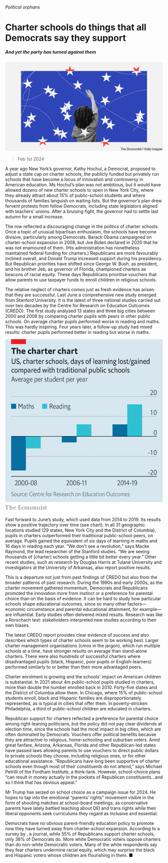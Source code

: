 ###### Political orphans

# Charter schools do things that all Democrats say they support 

##### And yet the party has turned against them 

![image](images/20240203_USD001.jpg) 

> Feb 1st 2024 

A year ago New York’s governor, Kathy Hochul, a Democrat, proposed to adjust a state cap on charter schools, the publicly funded but privately run schools that have become a locus of innovation and controversy in American education. Ms Hochul’s plan was not ambitious, but it would have allowed dozens of new charter schools to open in New York City, where they already attract about 15% of public-school students and where thousands of families languish on waiting lists. But the governor’s plan drew fervent protests from fellow Democrats, including state legislators aligned with teachers’ unions. After a bruising fight, the governor had to settle last autumn for a small increase.

The row reflected a discouraging change in the politics of charter schools. Once a topic of unusual bipartisan enthusiasm, the schools have become divisive, particularly among Democrats. Barack Obama campaigned on charter-school expansion in 2008, but Joe Biden declared in 2020 that he was not enamoured of them. (His administration has nonetheless maintained federal funding for charters.) Republicans are more favourably inclined overall, and Donald Trump increased support during his presidency. But Republican priorities have shifted since George W. Bush, as president, and his brother Jeb, as governor of Florida, championed charters as beacons of racial equity. These days Republicans prioritise vouchers that allow parents to use taxpayer funds to enroll children in religious schools. 


The relative neglect of charters comes just as fresh evidence has arisen that they are successful. Last June a comprehensive new study emerged from Stanford University. It is the latest of three national studies carried out over two decades by the Centre for Research on Education Outcomes (CREDO). The first study analysed 13 states and three big cities between 2000 and 2008 by comparing charter pupils with peers in other public schools. On average charter pupils performed worse in reading and maths. This was hardly inspiring. Four years later, a follow-up study had mixed results: charter pupils performed better in reading but worse in maths.

![image](images/20240203_USC250.png) 


Fast forward to June’s study, which used data from 2014 to 2019. Its results show a positive trajectory over time (see chart). In all 31 geographic locations studied (29 states, New York City and the District of Columbia), pupils in charters outperformed their traditional public-school peers, on average. Pupils gained the equivalent of six days of learning in maths and 16 days in reading each year. “We don’t see a revolution,” says Macke Raymond, the lead researcher of the Stanford studies. “We are seeing thousands of [charter] schools getting a little bit better every year.” Other recent studies, such as research by Douglas Harris at Tulane University and investigators at the University of Arkansas, also report positive results.

This is a departure not just from past findings of CREDO but also from the broader patterns of past research. During the 1990s and early 2000s, as the charter movement gathered momentum, Democrats and Republicans promoted the innovation more from instinct or a preference for parental choice than on the basis of evidence. It can be hard to study how particular schools shape educational outcomes, since so many other factors—economic circumstance and parental educational attainment, for example—are influential. Early studies often delivered mixed results. Research was like a Rorschach test: stakeholders interpreted new studies according to their own biases. 

The latest CREDO report provides clear evidence of success and also describes which types of charter schools seem to be working best. Larger charter management organisations (cmos in the jargon), which run multiple schools at a time, have stronger results on average than stand-alone charters. There were also hundreds of successful charters where disadvantaged pupils (black, Hispanic, poor pupils or English-learners) performed similarly to or better than their more advantaged peers.

Charter enrolment is growing and the schools’ impact on American children is substantial. In 2021 about 4m public-school pupils studied in charters, more than double the number enrolled back in 2010. Forty-five states and the District of Columbia allow them. In Chicago, where 15% of public-school students enroll, black and Hispanic families are disproportionately represented, as is typical in cities that offer them. In poverty-stricken Philadelphia, a third of public-school children are educated in charters.

Republican support for charters reflected a preference for parental choice among right-leaning politicians, but the policy did not pay clear dividends at election time, since the schools had the most impact in big cities, which are often dominated by Democrats. Vouchers offer political benefits because they are attractive to religious, home-schooling and suburban voters. Amid great fanfare, Arizona, Arkansas, Florida and other Republican-led states have passed laws allowing parents to use vouchers to direct public dollars to private schools they choose, including religious ones, or for other educational assistance. “Republicans have long been supportive of charter schools even though most of their constituents do not attend,” says Michael Petrilli of the Fordham Institute, a think-tank. However, school-choice plans “can result in money actually in the pockets of Republican constituents…and so I think that has obvious appeal.”

Mr Trump has seized on school choice as a campaign issue for 2024. He hopes to tap into the emotional “parents’ rights” movement visible in the form of shouting matches at school-board meetings, as conservative parents have lately battled teaching about DEI and trans rights while their liberal opponents seek curriculums they regard as inclusive and essential. 

Democrats have no obvious parent-friendly education policy to promote now they have turned away from charter-school expansion. According to a survey by , a journal, while 55% of Republicans support charter schools, only 38% of Democrats do. More white Democratic voters oppose charters than do non-white Democratic voters. Many of the white respondents say they fear charters undermine racial equity, which may surprise the black and Hispanic voters whose children are flourishing in them. ■

